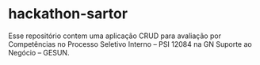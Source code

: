# hackathon-sartor
Esse repositório contem uma aplicação CRUD para avaliação por Competências no Processo Seletivo Interno – PSI 12084 na GN Suporte ao Negócio – GESUN.
